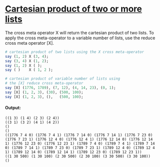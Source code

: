 [1]: https://rosettacode.org/wiki/Cartesian_product_of_two_or_more_lists

# [Cartesian product of two or more lists][1]





The cross meta operator X will return the cartesian product of two lists. To apply the cross meta-operator to a variable number of lists, use the reduce cross meta operator [X].

```perl
# cartesian product of two lists using the X cross meta-operator
say (1, 2) X (3, 4);
say (3, 4) X (1, 2);
say (1, 2) X ( );
say ( )    X ( 1, 2 );

# cartesian product of variable number of lists using
# the [X] reduce cross meta-operator
say [X] (1776, 1789), (7, 12), (4, 14, 23), (0, 1);
say [X] (1, 2, 3), (30), (500, 100);
say [X] (1, 2, 3), (),   (500, 100);
```

#### Output:
```
((1 3) (1 4) (2 3) (2 4))
((3 1) (3 2) (4 1) (4 2))
()
()
((1776 7 4 0) (1776 7 4 1) (1776 7 14 0) (1776 7 14 1) (1776 7 23 0) (1776 7 23 1) (1776 12 4 0) (1776 12 4 1) (1776 12 14 0) (1776 12 14 1) (1776 12 23 0) (1776 12 23 1) (1789 7 4 0) (1789 7 4 1) (1789 7 14 0) (1789 7 14 1) (1789 7 23 0) (1789 7 23 1) (1789 12 4 0) (1789 12 4 1) (1789 12 14 0) (1789 12 14 1) (1789 12 23 0) (1789 12 23 1))
((1 30 500) (1 30 100) (2 30 500) (2 30 100) (3 30 500) (3 30 100))
()
```
